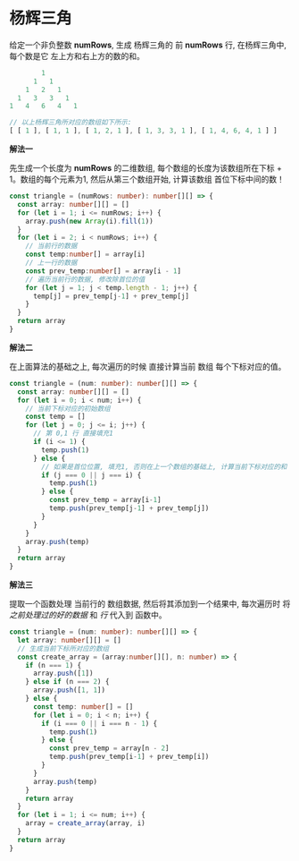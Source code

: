 # 杨辉三角

  给定一个非负整数 **numRows**, 生成 杨辉三角的 前 **numRows** 行, 在杨辉三角中, 每个数是它 左上方和右上方的数的和。

```js
        1
      1   1
    1   2   1
  1   3   3   1
1   4   6   4   1

// 以上杨辉三角所对应的数组如下所示:
[ [ 1 ], [ 1, 1 ], [ 1, 2, 1 ], [ 1, 3, 3, 1 ], [ 1, 4, 6, 4, 1 ] ]
```

**解法一**

  先生成一个长度为 **numRows** 的二维数组, 每个数组的长度为该数组所在下标 + 1。数组的每个元素为1, 然后从第三个数组开始, 计算该数组 首位下标中间的数！

```ts
const triangle = (numRows: number): number[][] => {
  const array: number[][] = []
  for (let i = 1; i <= numRows; i++) {
    array.push(new Array(i).fill(1))
  }
  for (let i = 2; i < numRows; i++) {
    // 当前行的数据
    const temp:number[] = array[i]
    // 上一行的数据
    const prev_temp:number[] = array[i - 1]
    // 遍历当前行的数据, 修改除首位的值
    for (let j = 1; j < temp.length - 1; j++) {
      temp[j] = prev_temp[j-1] + prev_temp[j]
    }
  }
  return array
}
```

**解法二**

  在上面算法的基础之上, 每次遍历的时候 直接计算当前 数组 每个下标对应的值。

```ts
const triangle = (num: number): number[][] => {
  const array: number[][] = []
  for (let i = 0; i < num; i++) {
    // 当前下标对应的初始数组
    const temp = []
    for (let j = 0; j <= i; j++) {
      // 第 0,1 行 直接填充1
      if (i <= 1) {
        temp.push(1)
      } else {
        // 如果是首位位置, 填充1, 否则在上一个数组的基础上, 计算当前下标对应的和
        if (j === 0 || j === i) {
          temp.push(1)
        } else {
          const prev_temp = array[i-1]
          temp.push(prev_temp[j-1] + prev_temp[j])
        }
      }
    }
    array.push(temp)
  }
  return array
}
```

**解法三**

  提取一个函数处理 当前行的 数组数据, 然后将其添加到一个结果中, 每次遍历时 将 *之前处理过的好的数据* 和 *行* 代入到 函数中。

```ts
const triangle = (num: number): number[][] => {
  let array: number[][] = []
  // 生成当前下标所对应的数组
  const create_array = (array:number[][], n: number) => {
    if (n === 1) {
      array.push([1])
    } else if (n === 2) {
      array.push([1, 1])
    } else {
      const temp: number[] = []
      for (let i = 0; i < n; i++) {
        if (i === 0 || i === n - 1) {
          temp.push(1)
        } else {
          const prev_temp = array[n - 2]
          temp.push(prev_temp[i-1] + prev_temp[i])
        }
      }
      array.push(temp)
    }
    return array
  }
  for (let i = 1; i <= num; i++) {
    array = create_array(array, i)
  }
  return array
}
```